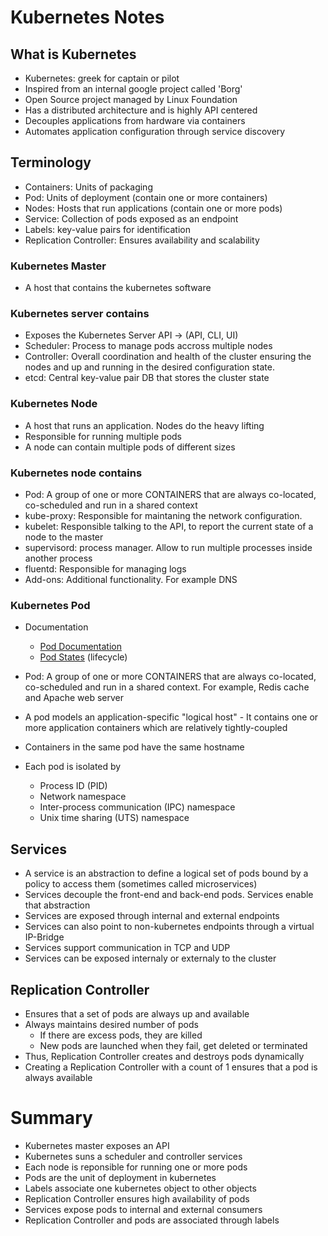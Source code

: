 # Kubernetes Notes

## What is Kubernetes

- Kubernetes: greek for captain or pilot
- Inspired from an internal google project called 'Borg'
- Open Source project managed by Linux Foundation
- Has a distributed architecture and is highly API centered
- Decouples applications from hardware via containers
- Automates application configuration through service discovery

## Terminology
- Containers: Units of packaging
- Pod: Units of deployment (contain one or more containers)
- Nodes: Hosts that run applications (contain one or more pods)
- Service: Collection of pods exposed as an endpoint
- Labels: key-value pairs for identification
- Replication Controller: Ensures availability and scalability

### Kubernetes Master
- A host that contains the kubernetes software

### Kubernetes server contains

- Exposes the Kubernetes Server API -> (API, CLI, UI)
- Scheduler: Process to manage pods accross multiple nodes
- Controller: Overall coordination and health of the cluster ensuring the nodes and up and running in the desired configuration state.
- etcd: Central key-value pair DB that stores the cluster state

### Kubernetes Node

- A host that runs an application. Nodes do the heavy lifting
- Responsible for running multiple pods
- A node can contain multiple pods of different sizes

### Kubernetes node contains

- Pod: A group of one or more CONTAINERS that are always co-located, co-scheduled and run in a shared context
- kube-proxy: Responsible for maintaning the network configuration.
- kubelet: Responsible talking to the API, to report the current state of a node to the master
- supervisord: process manager. Allow to run multiple processes inside another process
- fluentd: Responsible for managing logs
- Add-ons: Additional functionality. For example DNS

### Kubernetes Pod

- Documentation
  - [Pod Documentation](http://kubernetes.io/docs/user-guide/pods)
  - [Pod States](http://kubernetes.io/docs/user-guide/pod-states)  (lifecycle)

- Pod: A group of one or more CONTAINERS that are always co-located, co-scheduled and run in a shared context. For example, Redis cache and Apache web server
- A pod models an application-specific "logical host" - It contains one or more application containers which are relatively tightly-coupled

- Containers in the same pod have the same hostname
- Each pod is isolated by
  - Process ID (PID)
  - Network namespace
  - Inter-process communication (IPC) namespace
  - Unix time sharing (UTS) namespace


## Services
- A service is an abstraction to define a logical set of pods bound by a policy to access them (sometimes called microservices)
- Services decouple the front-end and back-end pods. Services enable that abstraction
- Services are exposed through internal and external endpoints
- Services can also point to non-kubernetes endpoints through a virtual IP-Bridge
- Services support communication in TCP and UDP
- Services can be exposed internaly or externaly to the cluster

## Replication Controller
- Ensures that a set of pods are always up and available
- Always maintains desired number of pods
  - If there are excess pods, they are killed
  - New pods are launched when they fail, get deleted or terminated
- Thus, Replication Controller creates and destroys pods dynamically
- Creating a Replication Controller with a count of 1 ensures that a pod is always available


# Summary
- Kubernetes master exposes an API
- Kubernetes suns a scheduler and controller services
- Each node is reponsible for running one or more pods
- Pods are the unit of deployment in kubernetes
- Labels associate one kubernetes object to other objects
- Replication Controller ensures high availability of pods
- Services expose pods to internal and external consumers
- Replication Controller and pods are associated through labels